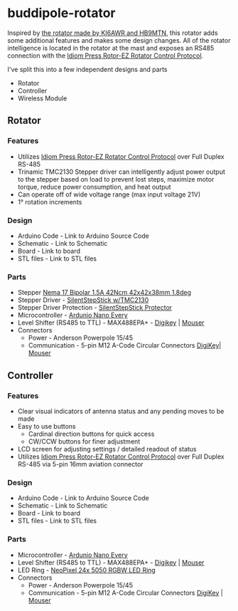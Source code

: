 # buddipole-rotator

Inspired by [the rotator made by KI6AWR and HB9MTN](https://qsl.net/hb9mtn/BPMW/MW_Rotor.html), this rotator adds some additional features and makes some design changes. All of the rotator intelligence is located in the rotator at the mast and exposes an RS485 connection with the [Idiom Press Rotor-EZ Rotator Control Protocol](https://www.hamsupply.com/wp-content/uploads/2015/11/Rotor-EZ-Protocol.pdf).

I've split this into a few independent designs and parts

- Rotator
- Controller
- Wireless Module

## Rotator 

### Features
- Utilizes [Idiom Press Rotor-EZ Rotator Control Protocol](https://www.hamsupply.com/wp-content/uploads/2015/11/Rotor-EZ-Protocol.pdf) over Full Duplex RS-485
- Trinamic TMC2130 Stepper driver can intelligently adjust power output to the stepper based on load to prevent lost steps, maximize motor torque, reduce power consumption, and heat output
- Can operate off of wide voltage range (max input voltage 21V)
- 1° rotation increments
  
### Design
- Arduino Code - Link to Arduino Source Code
- Schematic - Link to Schematic
- Board - Link to board
- STL files - Link to STL files

### Parts
- Stepper [Nema 17 Bipolar 1.5A 42Ncm 42x42x38mm 1.8deg](https://www.amazon.com/STEPPERONLINE-Stepper-Bipolar-42x42x38mm-Connector/dp/B0B38GX54H)
- Stepper Driver - [SilentStepStick w/TMC2130](https://learn.watterott.com/silentstepstick/)
- Stepper Driver Protection - [SilentStepStick Protector](https://learn.watterott.com/silentstepstick/protector/)
- Microcontroller - [Ardunio Nano Every](https://store-usa.arduino.cc/products/arduino-nano-every)
- Level Shifter (RS485 to TTL) - MAX488EPA+ - [Digikey](https://www.digikey.com/en/products/detail/analog-devices-inc-maxim-integrated/MAX488EPA/1495109?s=N4IgTCBcDaILIEEAaAWAHGgogBQQagAIQBdAXyA) | [Mouser](https://www.mouser.com/ProductDetail/Analog-Devices-Maxim-Integrated/MAX488EPA%2b?qs=1THa7WoU59G6dxfe6rTcAA%3D%3D)
- Connectors
  - Power - Anderson Powerpole 15/45
  - Communication - 5-pin M12 A-Code Circular Connectors [DigiKey](https://www.digikey.com/en/products/detail/conec/43-01199/2793477?s=N4IgTCBcDaIAQBYDMBaADARgwTmyAugL5A)| [Mouser](https://www.mouser.com/ProductDetail/Amphenol-CONEC/43-01199?qs=BLWaPj7617f34EH%2FcnQWlA%3D%3D)

## Controller

### Features
- Clear visual indicators of antenna status and any pending moves to be made
- Easy to use buttons
  - Cardinal direction buttons for quick access
  - CW/CCW buttons for finer adjustment
- LCD screen for adjusting settings / detailed readout of status
- Utilizes [Idiom Press Rotor-EZ Rotator Control Protocol](https://www.hamsupply.com/wp-content/uploads/2015/11/Rotor-EZ-Protocol.pdf) over Full Duplex RS-485 via 5-pin 16mm aviation connector

### Design
- Arduino Code - Link to Arduino Source Code
- Schematic - Link to Schematic
- Board - Link to board
- STL files - Link to STL files

### Parts
- Microcontroller - [Ardunio Nano Every](https://store-usa.arduino.cc/products/arduino-nano-every)
- Level Shifter (RS485 to TTL) - MAX488EPA+ - [Digikey](https://www.digikey.com/en/products/detail/analog-devices-inc-maxim-integrated/MAX488EPA/1495109?s=N4IgTCBcDaILIEEAaAWAHGgogBQQagAIQBdAXyA) | [Mouser](https://www.mouser.com/ProductDetail/Analog-Devices-Maxim-Integrated/MAX488EPA%2b?qs=1THa7WoU59G6dxfe6rTcAA%3D%3D)
- LED Ring - [NeoPixel 24x 5050 RGBW LED Ring](https://www.adafruit.com/product/1586)
- Connectors
  - Power - Anderson Powerpole 15/45
  - Communication - 5-pin M12 A-Code Circular Connectors [DigiKey](https://www.digikey.com/en/products/detail/conec/43-01199/2793477?s=N4IgTCBcDaIAQBYDMBaADARgwTmyAugL5A) | [Mouser](https://www.mouser.com/ProductDetail/Amphenol-CONEC/43-01199?qs=BLWaPj7617f34EH%2FcnQWlA%3D%3D)
